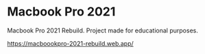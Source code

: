 # Macbook Pro 2021
Macbook Pro 2021 Rebuild. Project made for educational purposes.

https://macboookpro-2021-rebuild.web.app/
